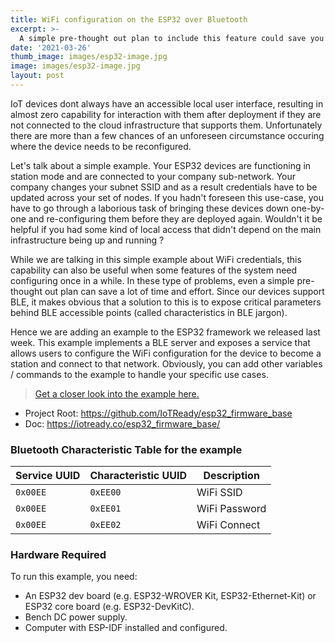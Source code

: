 ```yaml
---
title: WiFi configuration on the ESP32 over Bluetooth
excerpt: >-
  A simple pre-thought out plan to include this feature could save you huge hassles of re-deployment of your ESP32-enabled WiFi connected devices in the long run.
date: '2021-03-26'
thumb_image: images/esp32-image.jpg
image: images/esp32-image.jpg
layout: post
---
```


IoT devices dont always have an accessible local user interface, resulting in almost zero capability for interaction with them after deployment if they are not connected to the cloud infrastructure that supports them. Unfortunately there are more than a few chances of an unforeseen circumstance occuring where the device needs to be reconfigured. 

Let's talk about a simple example. Your ESP32 devices are functioning in station mode and are connected to your company sub-network. Your company changes your subnet SSID and as a result credentials have to be updated across your set of nodes. If you hadn't foreseen this use-case, you have to go through a laborious task of bringing these devices down one-by-one and re-configuring them before they are deployed again. Wouldn't it be helpful if you had some kind of local access that didn't depend on the main infrastructure being up and running ?

While we are talking in this simple example about WiFi credentials, this capability can also be useful when some features of the system need configuring once in a while. In these type of problems, even a simple pre-thought out plan can save a lot of time and effort. Since our devices support BLE, it makes obvious that a solution to this is to expose critical parameters behind BLE accessible points (called characteristics in BLE jargon).

Hence we are adding an example to the ESP32 framework we released last week. This example implements a BLE server and exposes a service that allows users to configure the WiFi configuration for the device to become a station and connect to that network. Obviously, you can add other variables / commands to the example to handle your specific use cases.

> [Get a closer look into the example here.](https://github.com/IoTReady/esp32_firmware_base/tree/master/examples/wifi_config_over_ble)

- Project Root: https://github.com/IoTReady/esp32_firmware_base
- Doc: https://iotready.co/esp32_firmware_base/

### Bluetooth Characteristic Table for the example 

| Service UUID | Characteristic UUID | Description | 
| ------------ | ------------------- | ----------------- |
| `0x00EE`     | `0xEE00`            |   WiFi SSID       |
| `0x00EE`     | `0xEE01`            |   WiFi Password   |
| `0x00EE`     | `0xEE02`            |   WiFi Connect    |

### Hardware Required

To run this example, you need:
- An ESP32 dev board (e.g. ESP32-WROVER Kit, ESP32-Ethernet-Kit) or ESP32 core board (e.g. ESP32-DevKitC).
- Bench DC power supply.
- Computer with ESP-IDF installed and configured.
